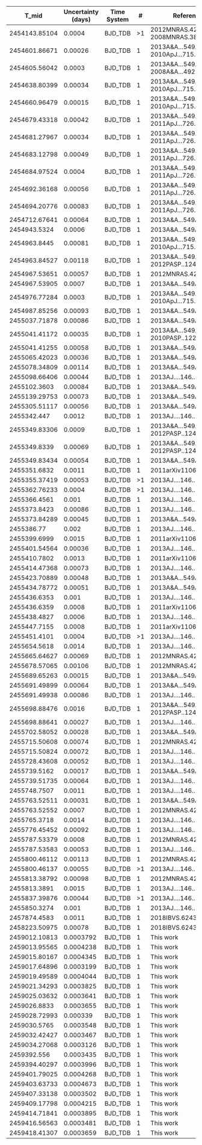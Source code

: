 |T_mid        |Uncertainty (days)|Time System|#  |Reference                             |
|-------------|------------------|-----------|---|--------------------------------------|
|2454143.85104|0.0004            |BJD_TDB    |>1 |2012MNRAS.427.2757M; 2008MNRAS.385.1576P|
|2454601.86671|0.00026           |BJD_TDB    |1  |2013A&A…549A..30N; 2010ApJ…715..421T  |
|2454605.56042|0.0003            |BJD_TDB    |1  |2013A&A…549A..30N; 2008A&A…492..603G  |
|2454638.80399|0.00034           |BJD_TDB    |1  |2013A&A…549A..30N; 2010ApJ…715..421T  |
|2454660.96479|0.00015           |BJD_TDB    |1  |2013A&A…549A..30N; 2010ApJ…715..421T  |
|2454679.43318|0.00042           |BJD_TDB    |1  |2013A&A…549A..30N; 2011ApJ…726...94C  |
|2454681.27967|0.00034           |BJD_TDB    |1  |2013A&A…549A..30N; 2011ApJ…726...94C  |
|2454683.12798|0.00049           |BJD_TDB    |1  |2013A&A…549A..30N; 2011ApJ…726...94C  |
|2454684.97524|0.0004            |BJD_TDB    |1  |2013A&A…549A..30N; 2011ApJ…726...94C  |
|2454692.36168|0.00056           |BJD_TDB    |1  |2013A&A…549A..30N; 2011ApJ…726...94C  |
|2454694.20776|0.00083           |BJD_TDB    |1  |2013A&A…549A..30N; 2011ApJ…726...94C  |
|2454712.67641|0.00064           |BJD_TDB    |1  |2013A&A...549A..30N                   |
|2454943.5324 |0.0006            |BJD_TDB    |1  |2013A&A...549A..30N                   |
|2454963.8445 |0.00081           |BJD_TDB    |1  |2013A&A…549A..30N; 2010ApJ…715..421T  |
|2454963.84527|0.00118           |BJD_TDB    |1  |2013A&A…549A..30N; 2012PASP..124..212S|
|2454967.53651|0.00057           |BJD_TDB    |1  |2012MNRAS.427.2757M                   |
|2454967.53905|0.0007            |BJD_TDB    |1  |2013A&A...549A..30N                   |
|2454976.77284|0.0003            |BJD_TDB    |1  |2013A&A…549A..30N; 2010ApJ…715..421T  |
|2454987.85256|0.00093           |BJD_TDB    |1  |2013A&A...549A..30N                   |
|2455037.71878|0.00086           |BJD_TDB    |1  |2013A&A...549A..30N                   |
|2455041.41172|0.00035           |BJD_TDB    |1  |2013A&A…549A..30N; 2010PASP..122.1077D|
|2455041.41255|0.00058           |BJD_TDB    |1  |2013A&A...549A..30N                   |
|2455065.42023|0.00036           |BJD_TDB    |1  |2013A&A...549A..30N                   |
|2455078.34809|0.00114           |BJD_TDB    |1  |2013A&A...549A..30N                   |
|2455098.66406|0.00044           |BJD_TDB    |1  |2013AJ....146..147M                   |
|2455102.3603 |0.00084           |BJD_TDB    |1  |2013A&A...549A..30N                   |
|2455139.29753|0.00073           |BJD_TDB    |1  |2013A&A...549A..30N                   |
|2455305.51117|0.00056           |BJD_TDB    |1  |2013A&A...549A..30N                   |
|2455342.447  |0.0012            |BJD_TDB    |1  |2013AJ....146..147M                   |
|2455349.83306|0.0009            |BJD_TDB    |1  |2013A&A…549A..30N; 2012PASP..124..212S|
|2455349.8339 |0.00069           |BJD_TDB    |1  |2013A&A…549A..30N; 2012PASP..124..212S|
|2455349.83434|0.00054           |BJD_TDB    |1  |2013A&A...549A..30N                   |
|2455351.6832 |0.0011            |BJD_TDB    |1  |2011arXiv1106.4312L                   |
|2455355.37419|0.00053           |BJD_TDB    |>1 |2013AJ....146..147M                   |
|2455362.76233|0.0004            |BJD_TDB    |>1 |2013AJ....146..147M                   |
|2455366.4561 |0.001             |BJD_TDB    |1  |2013AJ....146..147M                   |
|2455373.8423 |0.00086           |BJD_TDB    |1  |2013AJ....146..147M                   |
|2455373.84289|0.00045           |BJD_TDB    |1  |2013A&A...549A..30N                   |
|2455386.77   |0.002             |BJD_TDB    |1  |2013AJ....146..147M                   |
|2455399.6999 |0.0015            |BJD_TDB    |1  |2011arXiv1106.4312L                   |
|2455401.54564|0.00036           |BJD_TDB    |1  |2013AJ....146..147M                   |
|2455410.7802 |0.0013            |BJD_TDB    |1  |2011arXiv1106.4312L                   |
|2455414.47368|0.00073           |BJD_TDB    |1  |2013AJ....146..147M                   |
|2455423.70889|0.00048           |BJD_TDB    |1  |2013A&A...549A..30N                   |
|2455434.78772|0.00051           |BJD_TDB    |1  |2013A&A...549A..30N                   |
|2455436.6353 |0.001             |BJD_TDB    |1  |2013AJ....146..147M                   |
|2455436.6359 |0.0008            |BJD_TDB    |1  |2011arXiv1106.4312L                   |
|2455438.4827 |0.0006            |BJD_TDB    |1  |2013AJ....146..147M                   |
|2455447.7155 |0.0008            |BJD_TDB    |1  |2011arXiv1106.4312L                   |
|2455451.4101 |0.0004            |BJD_TDB    |>1 |2013AJ....146..147M                   |
|2455654.5618 |0.0014            |BJD_TDB    |1  |2013AJ....146..147M                   |
|2455665.64627|0.00069           |BJD_TDB    |1  |2012MNRAS.427.2757M                   |
|2455678.57065|0.00106           |BJD_TDB    |1  |2012MNRAS.427.2757M                   |
|2455689.65263|0.00015           |BJD_TDB    |1  |2013A&A...549A..30N                   |
|2455691.49899|0.00064           |BJD_TDB    |1  |2013A&A...549A..30N                   |
|2455691.49938|0.00086           |BJD_TDB    |1  |2013AJ....146..147M                   |
|2455698.88476|0.0016            |BJD_TDB    |1  |2013A&A…549A..30N; 2012PASP..124..212S|
|2455698.88641|0.00027           |BJD_TDB    |1  |2013AJ....146..147M                   |
|2455702.58052|0.00028           |BJD_TDB    |1  |2013A&A...549A..30N                   |
|2455715.50608|0.00074           |BJD_TDB    |1  |2012MNRAS.427.2757M                   |
|2455715.50824|0.00072           |BJD_TDB    |1  |2013AJ....146..147M                   |
|2455728.43608|0.00052           |BJD_TDB    |1  |2013AJ....146..147M                   |
|2455739.5162 |0.00017           |BJD_TDB    |1  |2013A&A...549A..30N                   |
|2455739.51735|0.00064           |BJD_TDB    |1  |2013AJ....146..147M                   |
|2455748.7507 |0.0011            |BJD_TDB    |1  |2013AJ....146..147M                   |
|2455763.52511|0.00031           |BJD_TDB    |1  |2013A&A...549A..30N                   |
|2455763.52552|0.0007            |BJD_TDB    |1  |2012MNRAS.427.2757M                   |
|2455765.3718 |0.0014            |BJD_TDB    |1  |2013AJ....146..147M                   |
|2455776.45452|0.00092           |BJD_TDB    |1  |2013AJ....146..147M                   |
|2455787.53379|0.0008            |BJD_TDB    |1  |2012MNRAS.427.2757M                   |
|2455787.53583|0.00053           |BJD_TDB    |1  |2013AJ....146..147M                   |
|2455800.46112|0.00113           |BJD_TDB    |1  |2012MNRAS.427.2757M                   |
|2455800.46137|0.00055           |BJD_TDB    |>1 |2013AJ....146..147M                   |
|2455813.38792|0.00098           |BJD_TDB    |1  |2012MNRAS.427.2757M                   |
|2455813.3891 |0.0015            |BJD_TDB    |1  |2013AJ....146..147M                   |
|2455837.39876|0.00044           |BJD_TDB    |>1 |2013AJ....146..147M                   |
|2455850.3274 |0.001             |BJD_TDB    |1  |2013AJ....146..147M                   |
|2457874.4583 |0.0011            |BJD_TDB    |1  |2018IBVS.6243....1M                   |
|2458223.50975|0.00078           |BJD_TDB    |1  |2018IBVS.6243....1M                   |
|2459012.10813|0.0003792         |BJD_TDB    |1  |This work                             |
|2459013.95565|0.0004238         |BJD_TDB    |1  |This work                             |
|2459015.80167|0.0004345         |BJD_TDB    |1  |This work                             |
|2459017.64896|0.0003199         |BJD_TDB    |1  |This work                             |
|2459019.49589|0.0004044         |BJD_TDB    |1  |This work                             |
|2459021.34293|0.0003825         |BJD_TDB    |1  |This work                             |
|2459025.03632|0.0003641         |BJD_TDB    |1  |This work                             |
|2459026.8833 |0.0003655         |BJD_TDB    |1  |This work                             |
|2459028.72993|0.000339          |BJD_TDB    |1  |This work                             |
|2459030.5765 |0.0003548         |BJD_TDB    |1  |This work                             |
|2459032.42427|0.0003467         |BJD_TDB    |1  |This work                             |
|2459034.27068|0.0003126         |BJD_TDB    |1  |This work                             |
|2459392.556  |0.0003435         |BJD_TDB    |1  |This work                             |
|2459394.40297|0.0003996         |BJD_TDB    |1  |This work                             |
|2459401.79025|0.0004268         |BJD_TDB    |1  |This work                             |
|2459403.63733|0.0004673         |BJD_TDB    |1  |This work                             |
|2459407.33138|0.0003502         |BJD_TDB    |1  |This work                             |
|2459409.17798|0.0004215         |BJD_TDB    |1  |This work                             |
|2459414.71841|0.0003895         |BJD_TDB    |1  |This work                             |
|2459416.56563|0.0003481         |BJD_TDB    |1  |This work                             |
|2459418.41307|0.0003659         |BJD_TDB    |1  |This work                             |
